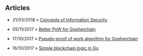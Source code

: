 ## Articles

- 21/03/2018 » [Concepts of Information Security](infosec-concepts.html)

- 05/11/2017 » [Better PoW for Gopherchain](better-pow-wow.html)

- 17/10/2017 » [Pseudo-proof of work algorithm for Gopherchain](pseudoworkalgo.html)

- 16/10/2017 » [Simple blockchain logic in Go](gopherchain.html)
